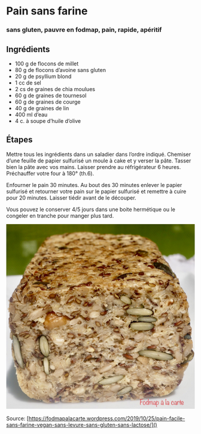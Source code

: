 # Pain sans farine
### sans gluten, pauvre en fodmap, pain, rapide, apéritif

## Ingrédients

- 100 g de flocons de millet
- 80 g de flocons d’avoine sans gluten
- 20 g de psyllium blond
- 1 cc de sel
- 2 cs de graines de chia moulues
- 60 g de graines de tournesol
- 60 g de graines de courge
- 40 g de graines de lin
- 400 ml d’eau
- 4 c. à soupe d’huile d’olive

## Étapes

Mettre tous les ingrédients dans un saladier dans l’ordre indiqué. Chemiser d’une feuille de papier sulfurisé un moule à cake et y verser la pâte. Tasser bien la pâte avec vos mains. Laisser prendre au réfrigérateur 6 heures. Préchauffer votre four à 180° (th.6).

Enfourner le pain 30 minutes. Au bout des 30 minutes enlever le papier sulfurisé et retourner votre pain sur le papier sulfurisé et remettre à cuire pour 20 minutes. Laisser tiédir avant de le découper.

Vous pouvez le conserver 4/5 jours dans une boite hermétique ou le congeler en tranche pour manger plus tard.

![Photo](image1.jpg)

Source: [https://fodmapalacarte.wordpress.com/2019/10/25/pain-facile-sans-farine-vegan-sans-levure-sans-gluten-sans-lactose/]()
